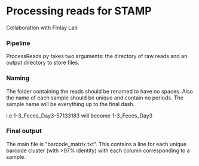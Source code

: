 # Processing reads for STAMP

Collaboration with Finlay Lab

### Pipeline

ProcessReads.py takes two arguments: the directory of raw reads and an output directory to store files.

### Naming

The folder containing the reads should be renamed to have no spaces.  Also the name of each sample should be unique and contain no periods. The sample name will be everything up to the final dash.

i.e 1-3_Feces_Day3-57133183 will become 1-3_Feces_Day3

### Final output

The main file is "barcode_matrix.txt".  This contains a line for each unique barcode cluster (with >97% identity) with each column corresponding to a sample.

